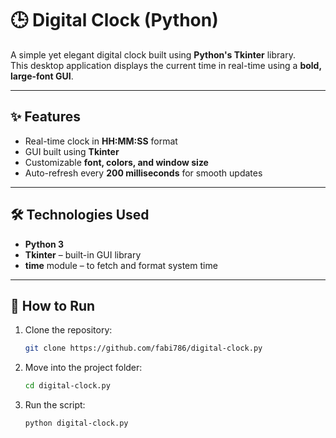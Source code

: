 # 🕒 Digital Clock (Python)

A simple yet elegant digital clock built using **Python's Tkinter** library.  
This desktop application displays the current time in real-time using a **bold, large-font GUI**.

---

## ✨ Features

- Real-time clock in **HH:MM:SS** format  
- GUI built using **Tkinter**  
- Customizable **font, colors, and window size**  
- Auto-refresh every **200 milliseconds** for smooth updates

---

## 🛠 Technologies Used

- **Python 3**
- **Tkinter** – built-in GUI library
- **time** module – to fetch and format system time

---

## 🚀 How to Run

1. Clone the repository:

   ```bash
   git clone https://github.com/fabi786/digital-clock.py
   
2. Move into the project folder:

   ```bash
   cd digital-clock.py

3. Run the script:
   ```bash
   python digital-clock.py


